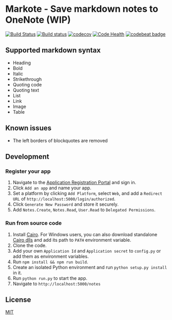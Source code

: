 # Markote - Save markdown notes to OneNote (WIP)
[![Build Status](https://travis-ci.org/Frederick-S/markote.svg?branch=master)](https://travis-ci.org/Frederick-S/markote) [![Build status](https://ci.appveyor.com/api/projects/status/w6f5wr4vn4lublch/branch/master?svg=true)](https://ci.appveyor.com/project/Frederick-S/markote/branch/master) [![codecov](https://codecov.io/gh/Frederick-S/markote/branch/master/graph/badge.svg)](https://codecov.io/gh/Frederick-S/markote) [![Code Health](https://landscape.io/github/Frederick-S/markote/master/landscape.svg?style=flat)](https://landscape.io/github/Frederick-S/markote/master) [![codebeat badge](https://codebeat.co/badges/44e3e0d4-9f45-4828-b840-7b3d03214a53)](https://codebeat.co/projects/github-com-frederick-s-markote-master)

## Supported markdown syntax
* Heading
* Bold
* Italic
* Strikethrough
* Quoting code
* Quoting text
* List
* Link
* Image
* Table

## Known issues
* The left borders of blockquotes are removed

## Development
### Register your app
1. Navigate to the [Application Registration Portal](https://identity.microsoft.com/Landing) and sign in.
2. Click `Add an app` and name your app.
3. Set a platform by clicking `Add Platform`, select `Web`, and add a `Redirect URL` of `http://localhost:5000/login/authorized`.
4. Click `Generate New Password` and store it securely.
5. Add `Notes.Create`, `Notes.Read`, `User.Read` to `Delegated Permissions`.

### Run from source code
1. Install [Cairo](https://cairographics.org/). For Windows users, you can also download standalone [Cairo dlls](https://github.com/preshing/cairo-windows/releases) and add its path to `PATH` environment variable.
2. Clone the code.
3. Add your own `Application Id` and `Application secret` to `config.py` or add them as environment variables.
4. Run `npm install && npm run build`.
5. Create an isolated Python environment and run `python setup.py install` in it.
6. Run `python run.py` to start the app.
7. Navigate to `http://localhost:5000/notes`

## License
[MIT](LICENSE)
